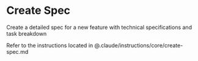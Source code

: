 # Create Spec

Create a detailed spec for a new feature with technical specifications and task breakdown

Refer to the instructions located in @.claude/instructions/core/create-spec.md
